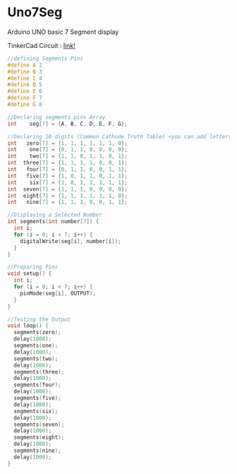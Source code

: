 # Uno7Seg
Arduino UNO basic 7 Segment display

TinkerCad Circuit : [link!](https://www.tinkercad.com/things/iIAhQGvAwhP-fantastic-allis/editel?tenant=circuits?sharecode=4hB2AxAZLD706_VaGh0wfAvsJ0_SMmDMlY--lHIjs0M=)

```C++
//defining Segments Pins
#define A 2
#define B 3
#define C 4
#define D 5
#define E 6
#define F 7
#define G 8

//Declaring segments pins Array
int    seg[7] = {A, B, C, D, E, F, G};

//Declaring 10 digits (Common Cathode Truth Table) <you can add letters too A,B,C,D,...>
int   zero[7] = {1, 1, 1, 1, 1, 1, 0};
int    one[7] = {0, 1, 1, 0, 0, 0, 0};
int    two[7] = {1, 1, 0, 1, 1, 0, 1};
int  three[7] = {1, 1, 1, 1, 0, 0, 1};
int   four[7] = {0, 1, 1, 0, 0, 1, 1};
int   five[7] = {1, 0, 1, 1, 0, 1, 1};
int    six[7] = {1, 0, 1, 1, 1, 1, 1};
int  seven[7] = {1, 1, 1, 0, 0, 0, 0};
int  eight[7] = {1, 1, 1, 1, 1, 1, 0};
int   nine[7] = {1, 1, 1, 0, 0, 1, 1};

//Displaying a Selected Number
int segments(int number[7]) {
  int i;
  for (i = 0; i < 7; i++) {
    digitalWrite(seg[i], number[i]);
  }
}

//Preparing Pins
void setup() {
  int i;
  for (i = 0; i < 7; i++) {
    pinMode(seg[i], OUTPUT);
  }
}

//Testing the Output
void loop() {
  segments(zero);
  delay(1000);
  segments(one);
  delay(1000);
  segments(two);
  delay(1000);
  segments(three);
  delay(1000);
  segments(four);
  delay(1000);
  segments(five);
  delay(1000);
  segments(six);
  delay(1000);
  segments(seven);
  delay(1000);
  segments(eight);
  delay(1000);
  segments(nine);
  delay(1000);
}
```
